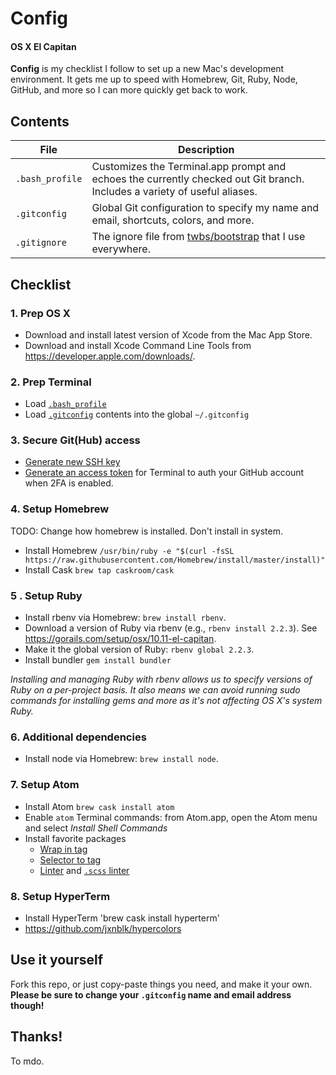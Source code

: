 # Config
#### OS X El Capitan

**Config** is my checklist I follow to set up a new Mac's development environment. It gets me up to speed with Homebrew, Git, Ruby, Node, GitHub, and more so I can more quickly get back to work.

## Contents

| File | Description |
| --- | --- |
| `.bash_profile` | Customizes the Terminal.app prompt and echoes the currently checked out Git branch. Includes a variety of useful aliases. |
| `.gitconfig` | Global Git configuration to specify my name and email, shortcuts, colors, and more. |
| `.gitignore` | The ignore file from [twbs/bootstrap](https://github.com/twbs/bootstrap) that I use everywhere. |

## Checklist

### 1. Prep OS X

- Download and install latest version of Xcode from the Mac App Store.
- Download and install Xcode Command Line Tools from <https://developer.apple.com/downloads/>.

### 2. Prep Terminal

- Load [`.bash_profile`](/.bash_profile)
- Load [`.gitconfig`](/.gitconfig) contents into the global `~/.gitconfig`

### 3. Secure Git(Hub) access

- [Generate new SSH key](https://help.github.com/articles/generating-ssh-keys/)
- [Generate an access token](https://help.github.com/articles/creating-an-access-token-for-command-line-use/) for Terminal to auth your GitHub account when 2FA is enabled.

### 4. Setup Homebrew
TODO: Change how homebrew is installed. Don't install in system.
- Install Homebrew `/usr/bin/ruby -e "$(curl -fsSL https://raw.githubusercontent.com/Homebrew/install/master/install)"`
- Install Cask `brew tap caskroom/cask`

### 5 . Setup Ruby

- Install rbenv via Homebrew: `brew install rbenv`.
- Download a version of Ruby via rbenv (e.g., `rbenv install 2.2.3`). See <https://gorails.com/setup/osx/10.11-el-capitan>.
- Make it the global version of Ruby: `rbenv global 2.2.3`.
- Install bundler `gem install bundler`

*Installing and managing Ruby with rbenv allows us to specify versions of Ruby on a per-project basis. It also means we can avoid running sudo commands for installing gems and more as it's not affecting OS X's system Ruby.*

### 6. Additional dependencies

- Install node via Homebrew: `brew install node`.

### 7. Setup Atom

- Install Atom `brew cask install atom`
- Enable `atom` Terminal commands: from Atom.app, open the Atom menu and select *Install Shell Commands*
- Install favorite packages
  - [Wrap in tag](https://atom.io/packages/atom-wrap-in-tag)
  - [Selector to tag](https://atom.io/packages/selector-to-tag)
  - [Linter](https://atom.io/packages/linter) and [`.scss` linter](https://atom.io/packages/linter-scss-lint)
  
### 8. Setup HyperTerm
- Install HyperTerm 'brew cask install hyperterm'
- https://github.com/jxnblk/hypercolors

## Use it yourself

Fork this repo, or just copy-paste things you need, and make it your own. **Please be sure to change your `.gitconfig` name and email address though!**

## Thanks!

To mdo.
